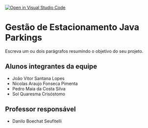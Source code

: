 [![Open in Visual Studio Code](https://classroom.github.com/assets/open-in-vscode-2e0aaae1b6195c2367325f4f02e2d04e9abb55f0b24a779b69b11b9e10269abc.svg)](https://classroom.github.com/online_ide?assignment_repo_id=15950447&assignment_repo_type=AssignmentRepo)
# Gestão de Estacionamento Java Parkings
Escreva um ou dois parágrafos resumindo o objetivo do seu projeto.

## Alunos integrantes da equipe

* João Vitor Santana Lopes
* Nicolas Araujo Fonseca Pimenta
* Pedro Maia da Costa Silva
* Sol Quaresma Crisóstomo

## Professor responsável 

* Danilo Boechat Seufitelli

